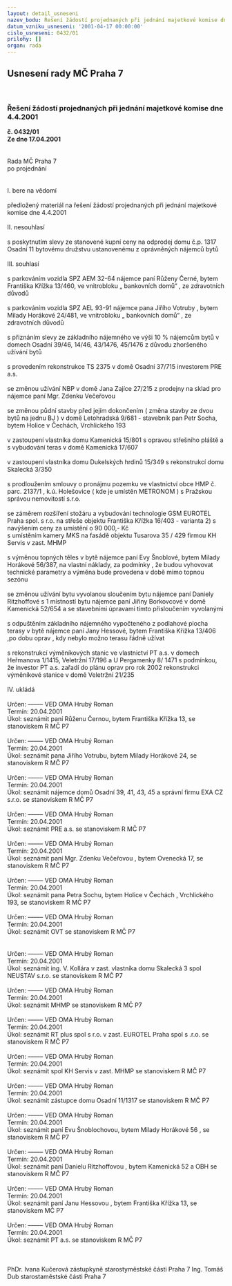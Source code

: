 ```yaml
---
layout: detail_usneseni
nazev_bodu: Řešení žádostí projednaných při jednání majetkové komise dne 4.4.2001
datum_vzniku_usneseni: '2001-04-17 00:00:00'
cislo_usneseni: 0432/01
prilohy: []
organ: rada
---
```

<div id="ucUsn_pList" class="usn">
	<span><h2>Usnesení rady MČ Praha 7 </h2>
<br></span><div class="standBody">
<span><h3>Řešení žádostí projednaných při jednání majetkové komise dne 4.4.2001</h3></span><div class="center">
		<strong>č. 0432/01</strong><br>
	</div>
<div class="center">
		<strong>Ze dne 17.04.2001</strong><br><br>
	</div>
<br>Rada MČ Praha 7<br>po projednání<br><br><br>I.	bere na vědomí<br><br> předložený materiál na řešení žádostí projednaných při jednání majetkové komise dne 4.4.2001<br><br>II.	nesouhlasí<br><br>s poskytnutím slevy ze stanovené kupní ceny na odprodej domu č.p. 1317 Osadní 11 bytovému družstvu ustanovenému z oprávněných nájemců bytů<br><br>III.	souhlasí <br><br>s parkováním vozidla  SPZ  AEM 32-64 nájemce paní Růženy Černé, bytem Františka Křížka 13/460, ve vnitrobloku „ bankovních domů“ , ze zdravotních důvodů<br><br>s parkováním vozidla SPZ AEL 93-91 nájemce pana Jiřího Votruby , bytem Milady Horákové 24/481, ve vnitrobloku „ bankovních domů“ , ze zdravotních důvodů<br><br>s přiznáním slevy ze základního nájemného ve výši 10 % nájemcům bytů v domech Osadní 39/46, 14/46, 43/1476, 45/1476 z důvodu zhoršeného užívání bytů<br><br>s provedením rekonstrukce TS 2375 v domě Osadní 37/715 investorem PRE a.s.<br><br>se změnou užívání NBP v domě Jana Zajíce 27/215 z prodejny na sklad pro nájemce paní Mgr. Zdenku Večeřovou<br><br>se změnou půdní  stavby před jejím dokončením ( změna stavby ze dvou bytů na jednu BJ ) v domě Letohradská 9/681 - stavebník pan Petr Socha, bytem Holice v Čechách, Vrchlického 193<br><br>v zastoupení vlastníka domu Kamenická 15/801 s opravou střešního pláště a s vybudování teras v domě Kamenická 17/607<br><br>v zastoupení vlastníka domu Dukelských hrdinů 15/349 s rekonstrukcí domu Skalecká 3/350<br><br>s prodloužením smlouvy o pronájmu pozemku ve vlastnictví obce HMP  č. parc. 2137/1 , k.ú. Holešovice ( kde je umístěn METRONOM ) s Pražskou správou nemovitostí s.r.o.<br><br>se záměrem rozšíření stožáru a vybudování technologie GSM EUROTEL Praha spol. s r.o. na střeše objektu Františka Křížka 16/403 - varianta 2) s navýšením ceny za umístění o 90 000,- Kč<br>s umístěním kamery MKS na fasádě objektu Tusarova 35 / 429 firmou KH Servis v zast. MHMP<br><br>s výměnou topných těles v bytě nájemce paní Evy Šnoblové, bytem Milady Horákové 56/387, na vlastní náklady, za podmínky , že budou vyhovovat technické parametry a výměna bude provedena v době mimo topnou sezónu<br><br>se změnou užívání bytu vyvolanou sloučením bytu nájemce paní Daniely Ritzhoffové s 1 místností bytu nájemce paní Jiřiny Borkovcové v domě Kamenická 52/654 a se stavebními úpravami tímto přisloučením vyvolanými<br><br>s odpuštěním základního nájemného vypočteného z podlahové plocha terasy v bytě nájemce paní Jany Hessové, bytem Františka Křížka 13/406 ,po dobu oprav , kdy nebylo možno terasu řádně užívat<br><br>s rekonstrukcí výměníkových stanic ve vlastnictví PT a.s. v domech Heřmanova 1/1415, Veletržní 17/196 a U Pergamenky 8/ 1471 s podmínkou, že investor PT a.s. zařadí do plánu oprav pro rok 2002 rekonstrukci výměníkové stanice v domě Veletržní 21/235<br><br>IV.	ukládá <br><br> Určen:	–––––	VED OMA Hrubý Roman<br>Termín: 20.04.2001<br>Úkol:	seznámit paní Růženu  Černou, bytem  Františka Křížka 13, se stanoviskem R MČ P7<br> <br> Určen:	–––––	VED OMA Hrubý Roman<br>Termín: 20.04.2001<br>Úkol:	seznámit pana Jiřího Votrubu, bytem Milady Horákové 24, se stanoviskem R MČ P7<br> <br> Určen:	–––––	VED OMA Hrubý Roman<br>Termín: 20.04.2001<br>Úkol:	seznámit nájemce domů Osadní 39, 41, 43, 45 a správní firmu EXA CZ s.r.o. se stanoviskem R MČ P7<br> <br> Určen:	–––––	VED OMA Hrubý Roman<br>Termín: 20.04.2001<br>Úkol:	seznámit PRE a.s. se stanoviskem R MČ P7<br> <br> Určen:	–––––	VED OMA Hrubý Roman<br>Termín: 20.04.2001<br>Úkol:	seznámit paní Mgr. Zdenku Večeřovou , bytem Ovenecká 17, se stanoviskem R MČ P7 <br> <br> Určen:	–––––	VED OMA Hrubý Roman<br>Termín: 20.04.2001<br>Úkol:	seznámit pana Petra Sochu, bytem Holice v Čechách , Vrchlického 193, se stanoviskem R MČ P7<br> <br> Určen:	–––––	VED OMA Hrubý Roman<br>Termín: 20.04.2001<br>Úkol:	seznámit OVT se stanoviskem R MČ P7<br> <br><br> Určen:	–––––	VED OMA Hrubý Roman<br>Termín: 20.04.2001<br>Úkol:	seznámit ing. V. Kollára v zast. vlastníka domu Skalecká 3 spol NEUSTAV s.r.o. se stanoviskem R MČ P7<br> <br> Určen:	–––––	VED OMA Hrubý Roman<br>Termín: 20.04.2001<br>Úkol:	seznámit MHMP se stanoviskem R MČ P7<br> <br> Určen:	–––––	VED OMA Hrubý Roman<br>Termín: 20.04.2001<br>Úkol:	seznámit RT plus spol s r.o. v zast. EUROTEL Praha spol s .r.o. se stanoviskem R MČ P7<br> <br> Určen:	–––––	VED OMA Hrubý Roman<br>Termín: 20.04.2001<br>Úkol:	seznámit spol KH Servis v zast. MHMP se stanoviskem R MČ P7<br> <br> Určen:	–––––	VED OMA Hrubý Roman<br>Termín: 20.04.2001<br>Úkol:	seznámit zástupce domu Osadní 11/1317 se stanoviskem R MČ P7<br> <br> Určen:	–––––	VED OMA Hrubý Roman<br>Termín: 20.04.2001<br>Úkol:	seznámit paní Evu Šnoblochovou, bytem Milady Horákové 56 , se stanoviskem R MČ P7<br> <br> Určen:	–––––	VED OMA Hrubý Roman<br>Termín: 20.04.2001<br>Úkol:	seznámit paní Danielu Ritzhoffovou , bytem Kamenická 52 a OBH se stanoviskem R MČ P7<br> <br> Určen:	–––––	VED OMA Hrubý Roman<br>Termín: 20.04.2001<br>Úkol:	seznámit paní Janu Hessovou , bytem Františka Křížka 13, se stanoviskem MČ P7<br> <br> Určen:	–––––	VED OMA Hrubý Roman<br>Termín: 20.04.2001<br>Úkol:	seznámit PT a.s. se stanoviskem R MČ P7<br> <br><br> 	<br>PhDr. Ivana Kučerová zástupkyně starostyměstské části Praha 7	Ing. Tomáš Dub starostaměstské části Praha 7<br>	<br><br>
</div>
</div>
